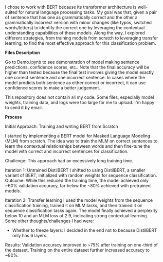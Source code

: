 I chose to work with BERT because its transformer architecture is well-suited for natural language processing tasks. My goal was that, given a pair of sentence that has one as grammatically correct and the other a grammatically incorrect version with minor changes (like typos, switched words/letters) to identify the correct one by leveraging the contextual understanding capabilities of these models. Along the way, I explored different strategies, from training models from scratch to leveraging transfer learning, to find the most effective approach for this classification problem.

**Files Description**

Go to Demo.ipynb to see demonstration of model making sentence predictions, confidence scores, etc.. Note that the final accuracy will be higher than tested because the final test involves giving the model exactly one correct sentence and one incorrect sentence. In cases where the model predicts both sentence as either correct or incorrect, it can use confidence scores to make a better judgement.

This repository does not contain all my code. Some files, especially model weights, training data, and logs were too large for me to upload. I'm happy to send it by email.

**Process**

Initial Approach: Training and writing BERT from Scratch

I started by implementing a BERT model for Masked Language Modeling (MLM) from scratch.
The idea was to train the MLM on correct sentences to learn the contextual relationships between words and then fine-tune the model with correct and incorrect sentences for classification.

Challenge: This approach had an excessively long training time.

Iteration 1: Untrained DistilBERT
I shifted to using DistilBERT, a smaller variant of BERT, initialized with random weights for sequence classification.
Outcome: While this reduced the training time, the model achieved only ~60% validation accuracy, far below the ~80% achieved with pretrained models.

Iteration 2: Transfer learning
I used the model weights from the sequence classification training, trained it on MLM tasks, and then trained it on sequence classification tasks again. The model finally achieved a perplexity below 10 and an MLM loss of 2.9, indicating strong contextual learning. Some other thoughts/challenges I had were:

- Whether to freeze layers: I decided in the end not to because DistilBERT only has 6 layers.

Results:
Validation accuracy improved to ~75% after training on one-third of the dataset.
Training on the entire dataset further increased accuracy to ~80%.
